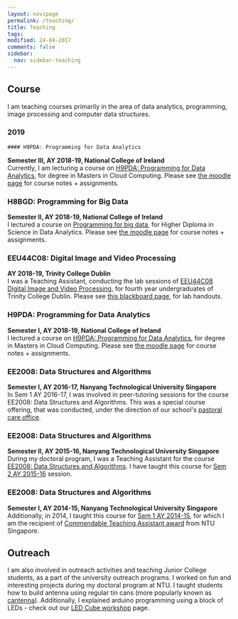 ```yaml
---
layout: novipage
permalink: /teaching/
title: Teaching
tags: 
modified: 24-04-2017
comments: false
sidebar:
  nav: sidebar-teaching
---
```


## Course
I am teaching courses primarily in the area of data analytics, programming, image processing and computer data structures.

### 2019
    #### H9PDA: Programming for Data Analytics
**Semester III, AY 2018-19, National College of Ireland** 
<br />
Currently, I am lecturing a course on <a href="http://courses.ncirl.ie/index.cfm/page/module/moduleId/20375">H9PDA: Programming for Data Analytics</a>, for degree in Masters in Cloud Computing. Please see <a href="https://moodle.ncirl.ie/course/view.php?id=1464">the moodle page</a> for course notes + assignments.

### H8BGD: Programming for Big Data
**Semester II, AY 2018-19, National College of Ireland** 
<br />
I lectured a course on <a href="http://courses.ncirl.ie/index.cfm/page/module/moduleId/21358">Programming for big data</a>, for Higher Diploma in Science in Data Analytics. Please see <a href="https://moodle.ncirl.ie/course/view.php?id=1605">the moodle page</a> for course notes + assignments.

### EEU44C08: Digital Image and Video Processing
**AY 2018-19, Trinity College Dublin** 
<br />
I was a Teaching Assistant, conducting the lab sessions of [EEU44C08 Digital Image and Video Processing](https://github.com/frcs/EE4C08), for fourth year undergraduates of Trinity College Dublin. Please see <a href="https://tcd.blackboard.com/webapps/blackboard/execute/announcement?method=search&context=course_entry&course_id=_46876_1&handle=announcements_entry&mode=view">this blackboard page</a>, for lab handouts.


### H9PDA: Programming for Data Analytics
**Semester I, AY 2018-19, National College of Ireland** 
<br />
I lectured a course on <a href="http://courses.ncirl.ie/index.cfm/page/module/moduleId/20375">H9PDA: Programming for Data Analytics</a>, for degree in Masters in Cloud Computing. Please see <a href="https://moodle.ncirl.ie/course/view.php?id=1319">the moodle page</a> for course notes + assignments.


### EE2008: Data Structures and Algorithms
**Semester I, AY 2016-17, Nanyang Technological University Singapore** 
<br />
In Sem 1 AY 2016-17, I was involved in peer-tutoring sessions for the course EE2008: Data Structures and Algorithms. This was a special course offering, that was conducted, under the direction of our school's <a href="http://www.eee.ntu.edu.sg/Programmes/CurrentStudents/sws/AcademicCounselling/Pages/Home.aspx">pastoral care office</a>. 


### EE2008: Data Structures and Algorithms
**Semester II, AY 2015-16, Nanyang Technological University Singapore** 
<br />
During my doctoral program, I was a Teaching Assistant for the course <a href="https://eee.ntu.edu.sg/Programmes/CurrentStudents/undergraduate/undergraduatefull-time/Documents/EE2008.pdf">EE2008: Data Structures and Algorithms</a>. I have taught this course for <a href="http://www3.ntu.edu.sg/home2012/SOUMYABR001/teach_AY2015.html">Sem 2 AY 2015-16</a> session. 


### EE2008: Data Structures and Algorithms
**Semester I, AY 2014-15, Nanyang Technological University Singapore** 
<br />
Additionally, in 2014, I taught this course for <a href="http://www3.ntu.edu.sg/home2012/SOUMYABR001/teach_AY2014.html">Sem 1 AY 2014-15</a>, for which I am the recipient of <a href="https://soumyabratadev.files.wordpress.com/2016/07/teaching_award_fall2014.pdf">Commendable Teaching Assistant award</a> from NTU Singapore. 

## Outreach
I am also involved in outreach activities and teaching Junior College students, as a part of the university outreach programs. I worked on fun and interesting projects during my doctoral program at NTU. I taught students how to build antenna using regular tin cans (more popularly known as <a href="https://en.wikipedia.org/wiki/Cantenna">cantenna</a>). Additionally, I explained arduino programming using a block of LEDs - check out our <a href="http://www3.ntu.edu.sg/home2012/SOUMYABR001/ledcube.html">LED Cube workshop</a> page. 



<!---
I supervise students in their Master of Science (MSc) research thesis, and also mentor Final Year Projects (FYPs) and <a href="http://www.ntu.edu.sg/TalentOutreach/NRP/Pages/index.aspx">Nanyang Research Program</a> (NRP) projects. 
-->
